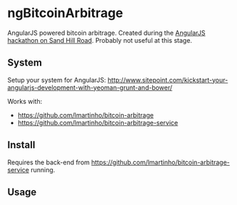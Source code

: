 # ngBitcoinArbitrage
AngularJS powered bitcoin arbitrage. Created during the [AngularJS hackathon on Sand Hill Road](http://www.meetup.com/AngularJS-Silicon-Valley/events/166270732). Probably not useful at this stage.

## System

Setup your system for AngularJS: http://www.sitepoint.com/kickstart-your-angularjs-development-with-yeoman-grunt-and-bower/

Works with:
* https://github.com/lmartinho/bitcoin-arbitrage
* https://github.com/lmartinho/bitcoin-arbitrage-service

## Install

Requires the back-end from https://github.com/lmartinho/bitcoin-arbitrage-service running.

## Usage
